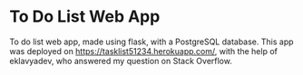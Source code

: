 # To Do List Web App

To do list web app, made using flask, with a PostgreSQL database. This app was deployed on https://tasklist51234.herokuapp.com/, with the help of eklavyadev, who answered my question on Stack Overflow. 
